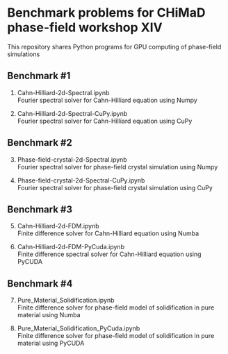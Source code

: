 # Benchmark problems for CHiMaD phase-field workshop XIV
This repository shares Python programs for GPU computing of phase-field simulations

## Benchmark #1
1. Cahn-Hilliard-2d-Spectral.ipynb<br>
Fourier spectral solver for Cahn-Hilliard equation using Numpy

2. Cahn-Hilliard-2d-Spectral-CuPy.ipynb<br>
Fourier spectral solver for Cahn-Hilliard equation using CuPy

## Benchmark #2
3. Phase-field-crystal-2d-Spectral.ipynb<br>
Fourier spectral solver for phase-field crystal simulation using Numpy

4. Phase-field-crystal-2d-Spectral-CuPy.ipynb<br>
Fourier spectral solver for phase-field crystal simulation using CuPy

## Benchmark #3
5. Cahn-Hilliard-2d-FDM.ipynb<br>
Finite difference solver for Cahn-Hilliard equation using Numba

6. Cahn-Hilliard-2d-FDM-PyCuda.ipynb<br>
Finite difference  spectral solver for Cahn-Hilliard equation using PyCUDA

## Benchmark #4
7. Pure_Material_Solidification.ipynb<br>
Finite difference solver for phase-field model of solidification in pure material using Numba

8. Pure_Material_Solidification_PyCuda.ipynb<br>
Finite difference solver for phase-field model of solidification in pure material using PyCUDA
